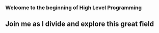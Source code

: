 ### Welcome to the beginning of High Level Programming

## Join me as I divide and explore this great field


